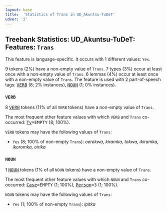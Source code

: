 ```yaml
---
layout: base
title:  'Statistics of Trans in UD_Akuntsu-TuDeT'
udver: '2'
---
```


## Treebank Statistics: UD_Akuntsu-TuDeT: Features: `Trans`

This feature is language-specific.
It occurs with 1 different values: `Yes`.

9 tokens (2%) have a non-empty value of `Trans`.
7 types (3%) occur at least once with a non-empty value of `Trans`.
6 lemmas (4%) occur at least once with a non-empty value of `Trans`.
The feature is used with 2 part-of-speech tags: <tt><a href="aqz_tudet-pos-VERB.html">VERB</a></tt> (8; 2% instances), <tt><a href="aqz_tudet-pos-NOUN.html">NOUN</a></tt> (1; 0% instances).

### `VERB`

8 <tt><a href="aqz_tudet-pos-VERB.html">VERB</a></tt> tokens (11% of all `VERB` tokens) have a non-empty value of `Trans`.

The most frequent other feature values with which `VERB` and `Trans` co-occurred: <tt><a href="aqz_tudet-feat-Tv.html">Tv</a></tt><tt>=EMPTY</tt> (8; 100%).

`VERB` tokens may have the following values of `Trans`:

* `Yes` (8; 100% of non-empty `Trans`): <em>oerekwa, kiramka, tokwa, ikiramka, ikoromka, oirika</em>

### `NOUN`

1 <tt><a href="aqz_tudet-pos-NOUN.html">NOUN</a></tt> tokens (1% of all `NOUN` tokens) have a non-empty value of `Trans`.

The most frequent other feature values with which `NOUN` and `Trans` co-occurred: <tt><a href="aqz_tudet-feat-Case.html">Case</a></tt><tt>=EMPTY</tt> (1; 100%), <tt><a href="aqz_tudet-feat-Person.html">Person</a></tt><tt>=3</tt> (1; 100%).

`NOUN` tokens may have the following values of `Trans`:

* `Yes` (1; 100% of non-empty `Trans`): <em>ipitka</em>

